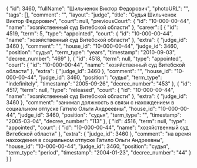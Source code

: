 {
    "id": 3460,
    "fullName": "Шильченок Виктор Федорович",
    "photoURL": "",
    "tags": [],
    "comment": "",
    "layout": "judge",
    "title": "Судья Шильченок Виктор Федорович",
    "court": null,
    "previousCourt": {
        "id": "10-000-00-44",
        "name": "хозяйственный суд Витебской области"
    },
    "career": [
        {
            "id": 4519,
            "term": 5,
            "type": "appointed",
            "court": {
                "id": "10-000-00-44",
                "name": "хозяйственный суд Витебской области"
            },
            "extra": {
                "judge_id": 3460
            },
            "comment": "",
            "house_id": "10-000-00-44",
            "judge_id": 3460,
            "position": "судья",
            "term_type": "years",
            "timestamp": "2010-09-03",
            "decree_number": "469"
        },
        {
            "id": 4518,
            "term": null,
            "type": "appointed",
            "court": {
                "id": "10-000-00-44",
                "name": "хозяйственный суд Витебской области"
            },
            "extra": {
                "judge_id": 3460
            },
            "comment": "",
            "house_id": "10-000-00-44",
            "judge_id": 3460,
            "position": "судья",
            "term_type": "indefinitely",
            "timestamp": "2005-09-26",
            "decree_number": "453"
        },
        {
            "id": 4517,
            "term": null,
            "type": "released",
            "court": {
                "id": "10-000-00-44",
                "name": "хозяйственный суд Витебской области"
            },
            "extra": {
                "judge_id": 3460
            },
            "comment": "занимал должность в связи с нахождением в социальном отпуске Гатило Ольги Андреевны",
            "house_id": "10-000-00-44",
            "judge_id": 3460,
            "position": "судья",
            "term_type": "",
            "timestamp": "2005-03-04",
            "decree_number": "113"
        },
        {
            "id": 4516,
            "term": null,
            "type": "appointed",
            "court": {
                "id": "10-000-00-44",
                "name": "хозяйственный суд Витебской области"
            },
            "extra": {
                "judge_id": 3460
            },
            "comment": "на время нахождения в социальном отпуске Гатило Ольги Андреевны",
            "house_id": "10-000-00-44",
            "judge_id": 3460,
            "position": "судья",
            "term_type": "period",
            "timestamp": "2004-01-23",
            "decree_number": "44"
        }
    ]
}